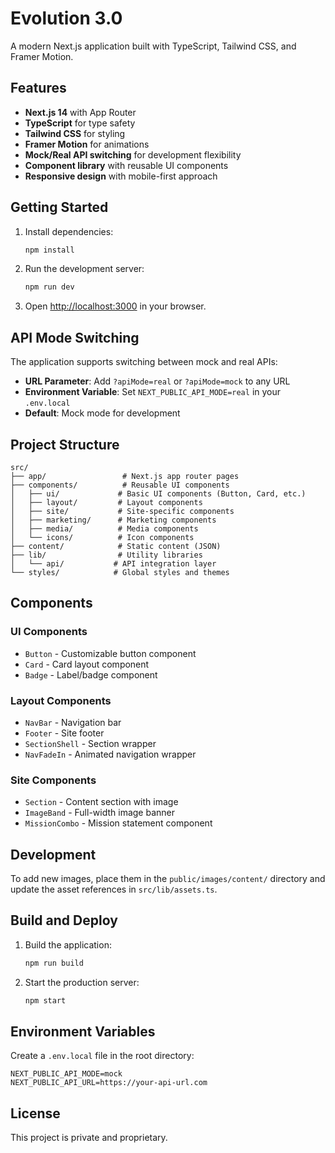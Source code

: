 # Evolution 3.0

A modern Next.js application built with TypeScript, Tailwind CSS, and Framer Motion.

## Features

- **Next.js 14** with App Router
- **TypeScript** for type safety
- **Tailwind CSS** for styling
- **Framer Motion** for animations
- **Mock/Real API switching** for development flexibility
- **Component library** with reusable UI components
- **Responsive design** with mobile-first approach

## Getting Started

1. Install dependencies:
   ```bash
   npm install
   ```

2. Run the development server:
   ```bash
   npm run dev
   ```

3. Open [http://localhost:3000](http://localhost:3000) in your browser.

## API Mode Switching

The application supports switching between mock and real APIs:

- **URL Parameter**: Add `?apiMode=real` or `?apiMode=mock` to any URL
- **Environment Variable**: Set `NEXT_PUBLIC_API_MODE=real` in your `.env.local`
- **Default**: Mock mode for development

## Project Structure

```
src/
├── app/                 # Next.js app router pages
├── components/          # Reusable UI components
│   ├── ui/             # Basic UI components (Button, Card, etc.)
│   ├── layout/         # Layout components
│   ├── site/           # Site-specific components
│   ├── marketing/      # Marketing components
│   ├── media/          # Media components
│   └── icons/          # Icon components
├── content/            # Static content (JSON)
├── lib/                # Utility libraries
│   └── api/           # API integration layer
└── styles/            # Global styles and themes
```

## Components

### UI Components
- `Button` - Customizable button component
- `Card` - Card layout component
- `Badge` - Label/badge component

### Layout Components
- `NavBar` - Navigation bar
- `Footer` - Site footer
- `SectionShell` - Section wrapper
- `NavFadeIn` - Animated navigation wrapper

### Site Components
- `Section` - Content section with image
- `ImageBand` - Full-width image banner
- `MissionCombo` - Mission statement component

## Development

To add new images, place them in the `public/images/content/` directory and update the asset references in `src/lib/assets.ts`.

## Build and Deploy

1. Build the application:
   ```bash
   npm run build
   ```

2. Start the production server:
   ```bash
   npm start
   ```

## Environment Variables

Create a `.env.local` file in the root directory:

```env
NEXT_PUBLIC_API_MODE=mock
NEXT_PUBLIC_API_URL=https://your-api-url.com
```

## License

This project is private and proprietary.